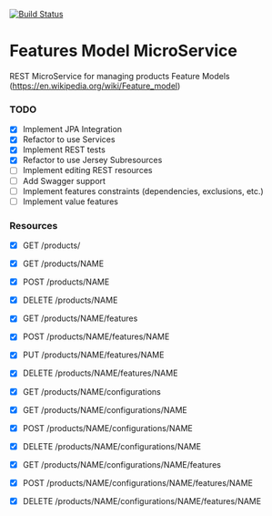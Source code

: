 
[![Build Status](https://travis-ci.org/JavierMF/features-service.svg?branch=develop)](https://travis-ci.org/JavierMF/features-service)

# Features Model MicroService

REST MicroService for managing products Feature Models (https://en.wikipedia.org/wiki/Feature_model)

### TODO
- [x] Implement JPA Integration
- [x] Refactor to use Services
- [x] Implement REST tests
- [x] Refactor to use Jersey Subresources
- [ ] Implement editing REST resources
- [ ] Add Swagger support
- [ ] Implement features constraints (dependencies, exclusions, etc.)
- [ ] Implement value features

### Resources

 - [x]   GET /products/
 - [x]   GET /products/NAME
 - [x]   POST /products/NAME
 - [x]   DELETE /products/NAME
 - [x]   GET /products/NAME/features
 - [x]   POST /products/NAME/features/NAME
 - [x]   PUT /products/NAME/features/NAME
 - [x]   DELETE /products/NAME/features/NAME

 - [x]   GET /products/NAME/configurations
 - [x]   GET /products/NAME/configurations/NAME
 - [x]   POST /products/NAME/configurations/NAME
 - [x]   DELETE /products/NAME/configurations/NAME
 - [x]   GET /products/NAME/configurations/NAME/features
 - [x]   POST /products/NAME/configurations/NAME/features/NAME
 - [x]   DELETE /products/NAME/configurations/NAME/features/NAME
